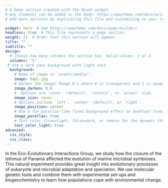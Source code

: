 ```yaml
---
# A Demo section created with the Blank widget.
# Any elements can be added in the body: https://wowchemy.com/docs/writing-markdown-latex/
# Add more sections by duplicating this file and customizing to your requirements.

widget: hero  # See https://wowchemy.com/docs/page-builder/
headless: true  # This file represents a page section.
weight: 11  # Order that this section will appear.
title: ""
subtitle: ""
design:
  # Choose how many columns the section has. Valid values: 1 or 2.
  columns: '1'
 # Use a dark navy background with light text.
  background:
    # Name of image in `assets/media/`.
    image: dapi.jpg
    # Darken the image? Range 0-1 where 0 is transparent and 1 is opaque.
    image_darken: 0.6
    #  Options are `cover` (default), `contain`, or `actual` size.
    image_size: cover
    # Options include `left`, `center` (default), or `right`.
    image_position: center
    # Use a fun parallax-like fixed background effect on desktop? true/false
    image_parallax: true
    # Text color (true=light, false=dark, or remove for the dynamic theme color).
    text_color_light: true
advanced:
  css_style:
  css_class:
---
```


In the Eco-Evolutionary Interactions Group, we study how the closure of the Isthmus of Panamá affected the evolution of marine microbial symbioses. This natural experiment provides great insight into evolutionary processes of eukaryote and microbial adaptation and speciation. We use molecular genetic tools and combine them with experimental set-ups and biogeochemistry to learn how populations cope with environmental change. 

